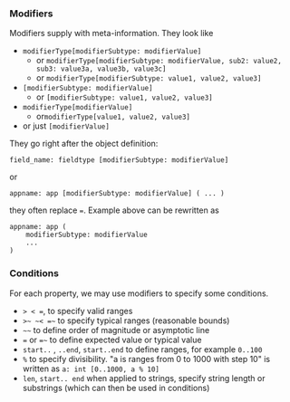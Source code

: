 ### Modifiers

Modifiers supply with meta-information. They look like

- `modifierType[modifierSubtype: modifierValue]`
  - or `modifierType[modifierSubtype: modifierValue, sub2: value2, sub3: value3a, value3b, value3c]`
  - or `modifierType[modifierSubtype: value1, value2, value3]`
- `[modifierSubtype: modifierValue]`
  - or `[modifierSubtype: value1, value2, value3]`
- `modifierType[modifierValue]`
  - or`modifierType[value1, value2, value3]`
- or just `[modifierValue]`

They go right after the object definition:

`field_name: fieldtype [modifierSubtype: modifierValue]`

or

`appname: app [modifierSubtype: modifierValue] ( ... )`

they often replace `=`. Example above can be rewritten as

```
appname: app (
    modifierSubtype: modifierValue
    ...
)
```  

### Conditions

For each property, we may use modifiers to specify some conditions.

- `> < =`, to specify valid ranges
- `>~ ~< =~` to specify typical ranges (reasonable bounds)
- `~~` to define order of magnitude or asymptotic line 
- `=` or `=~` to define expected value or typical value
- `start..` , `..end`, `start..end` to define ranges, for example `0..100`
- `%` to specify divisibility. "a is ranges from 0 to 1000 with step 10" is written as `a: int [0..1000, a % 10]`
- `len`, `start.. end` when applied to strings, specify string length or substrings (which can then be used in conditions) 

